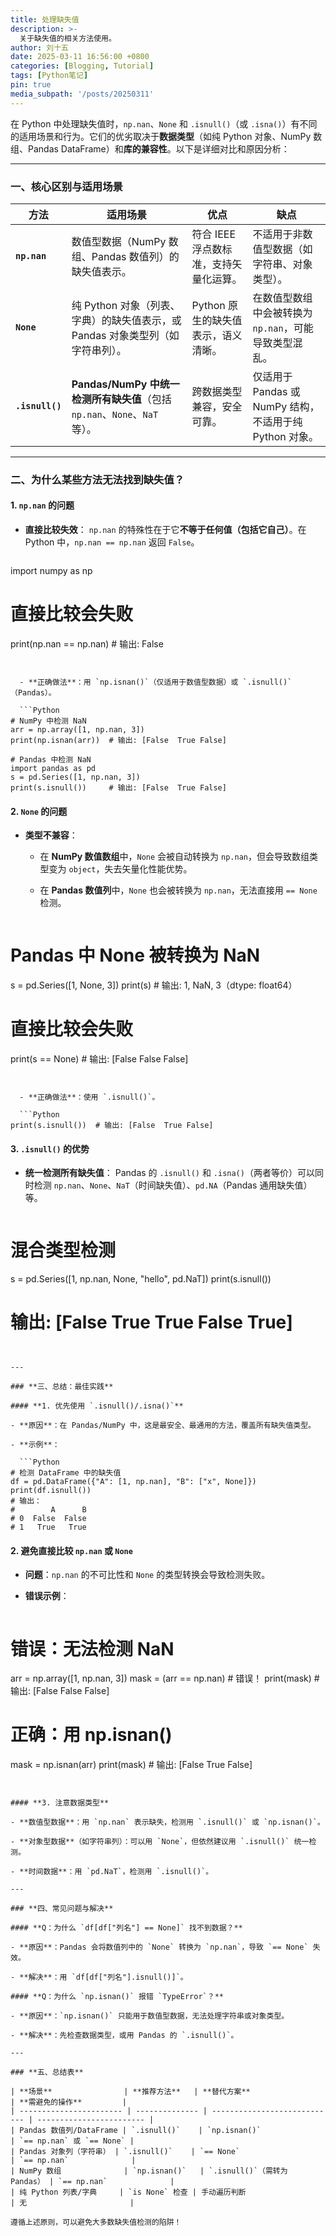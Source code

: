 ```yaml
---
title: 处理缺失值
description: >-
  关于缺失值的相关方法使用。
author: 刘十五
date: 2025-03-11 16:56:00 +0800
categories: [Blogging, Tutorial]
tags: [Python笔记]
pin: true
media_subpath: '/posts/20250311'
---
```


在 Python 中处理缺失值时，`np.nan`、`None` 和 `.isnull()`（或 `.isna()`）有不同的适用场景和行为。它们的优劣取决于**数据类型**（如纯 Python 对象、NumPy 数组、Pandas DataFrame）和**库的兼容性**。以下是详细对比和原因分析：

---

### **一、核心区别与适用场景**

| **方法**        | **适用场景**                                                                   | **优点**                               | **缺点**                                                |
| --------------- | ------------------------------------------------------------------------------ | -------------------------------------- | ------------------------------------------------------- |
| **`np.nan`**    | 数值型数据（NumPy 数组、Pandas 数值列）的缺失值表示。                          | 符合 IEEE 浮点数标准，支持矢量化运算。 | 不适用于非数值型数据（如字符串、对象类型）。            |
| **`None`**      | 纯 Python 对象（列表、字典）的缺失值表示，或 Pandas 对象类型列（如字符串列）。 | Python 原生的缺失值表示，语义清晰。    | 在数值型数组中会被转换为 `np.nan`，可能导致类型混乱。   |
| **`.isnull()`** | **Pandas/NumPy 中统一检测所有缺失值**（包括 `np.nan`、`None`、`NaT` 等）。     | 跨数据类型兼容，安全可靠。             | 仅适用于 Pandas 或 NumPy 结构，不适用于纯 Python 对象。 |

---

### **二、为什么某些方法无法找到缺失值？**

#### **1. `np.nan` 的问题**

- **直接比较失效**：
`np.nan` 的特殊性在于它**不等于任何值（包括它自己）**。在 Python 中，`np.nan == np.nan` 返回 `False`。

  ```Python
import numpy as np

# 直接比较会失败
print(np.nan == np.nan)  # 输出: False
```


  - **正确做法**：用 `np.isnan()`（仅适用于数值型数据）或 `.isnull()`（Pandas）。

  ```Python
# NumPy 中检测 NaN
arr = np.array([1, np.nan, 3])
print(np.isnan(arr))  # 输出: [False  True False]

# Pandas 中检测 NaN
import pandas as pd
s = pd.Series([1, np.nan, 3])
print(s.isnull())     # 输出: [False  True False]
```


#### **2. `None` 的问题**

- **类型不兼容**：

  - 在 **NumPy 数值数组**中，`None` 会被自动转换为 `np.nan`，但会导致数组类型变为 `object`，失去矢量化性能优势。

  - 在 **Pandas 数值列**中，`None` 也会被转换为 `np.nan`，无法直接用 `== None` 检测。

  ```Python
# Pandas 中 None 被转换为 NaN
s = pd.Series([1, None, 3])
print(s)  # 输出: 1, NaN, 3（dtype: float64）

# 直接比较会失败
print(s == None)  # 输出: [False False False]
```


  - **正确做法**：使用 `.isnull()`。

  ```Python
print(s.isnull())  # 输出: [False  True False]
```


#### **3. `.isnull()` 的优势**

- **统一检测所有缺失值**：
Pandas 的 `.isnull()` 和 `.isna()`（两者等价）可以同时检测 `np.nan`、`None`、`NaT`（时间缺失值）、`pd.NA`（Pandas 通用缺失值）等。

  ```Python
# 混合类型检测
s = pd.Series([1, np.nan, None, "hello", pd.NaT])
print(s.isnull())
# 输出: [False  True  True False  True]
```


---

### **三、总结：最佳实践**

#### **1. 优先使用 `.isnull()/.isna()`**

- **原因**：在 Pandas/NumPy 中，这是最安全、最通用的方法，覆盖所有缺失值类型。

- **示例**：

  ```Python
# 检测 DataFrame 中的缺失值
df = pd.DataFrame({"A": [1, np.nan], "B": ["x", None]})
print(df.isnull())
# 输出：
#        A      B
# 0  False  False
# 1   True   True
```


#### **2. 避免直接比较 `np.nan` 或 `None`**

- **问题**：`np.nan` 的不可比性和 `None` 的类型转换会导致检测失败。

- **错误示例**：

  ```Python
# 错误：无法检测 NaN
arr = np.array([1, np.nan, 3])
mask = (arr == np.nan)  # 错误！
print(mask)  # 输出: [False False False]

# 正确：用 np.isnan()
mask = np.isnan(arr)
print(mask)  # 输出: [False  True False]
```


#### **3. 注意数据类型**

- **数值型数据**：用 `np.nan` 表示缺失，检测用 `.isnull()` 或 `np.isnan()`。

- **对象型数据**（如字符串列）：可以用 `None`，但依然建议用 `.isnull()` 统一检测。

- **时间数据**：用 `pd.NaT`，检测用 `.isnull()`。

---

### **四、常见问题与解决**

#### **Q：为什么 `df[df["列名"] == None]` 找不到数据？**

- **原因**：Pandas 会将数值列中的 `None` 转换为 `np.nan`，导致 `== None` 失效。

- **解决**：用 `df[df["列名"].isnull()]`。

#### **Q：为什么 `np.isnan()` 报错 `TypeError`？**

- **原因**：`np.isnan()` 只能用于数值型数据，无法处理字符串或对象类型。

- **解决**：先检查数据类型，或用 Pandas 的 `.isnull()`。

---

### **五、总结表**

| **场景**                | **推荐方法**   | **替代方案**                 | **需避免的操作**         |
| ----------------------- | -------------- | ---------------------------- | ------------------------ |
| Pandas 数值列/DataFrame | `.isnull()`    | `np.isnan()`                 | `== np.nan` 或 `== None` |
| Pandas 对象列（字符串） | `.isnull()`    | `== None`                    | `== np.nan`              |
| NumPy 数组              | `np.isnan()`   | `.isnull()`（需转为 Pandas） | `== np.nan`              |
| 纯 Python 列表/字典     | `is None` 检查 | 手动遍历判断                 | 无                       |

遵循上述原则，可以避免大多数缺失值检测的陷阱！

